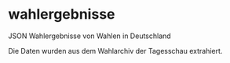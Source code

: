 # wahlergebnisse

JSON Wahlergebnisse von Wahlen in Deutschland

Die Daten wurden aus dem Wahlarchiv der Tagesschau extrahiert.
